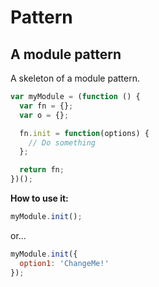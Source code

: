# Pattern

## A module pattern

A skeleton of a module pattern.

```js
var myModule = (function () {
  var fn = {};
  var o = {};

  fn.init = function(options) {
    // Do something
  };

  return fn;
})();
```

**How to use it:**

```js
myModule.init();
```

or...

```js
myModule.init({
  option1: 'ChangeMe!'
});
```